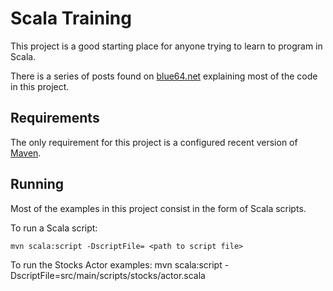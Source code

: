 Scala Training
==============
This project is a good starting place for anyone trying to learn to program in Scala.

There is a series of posts found on [blue64.net][] explaining most of the code in this project. 

[blue64.net]: http://blue64.net/tag/scala/ 


Requirements
------------
The only requirement for this project is a configured recent version of [Maven][].

[Maven]: http://maven.apache.org/download.html


Running
-------
Most of the examples in this project consist in the form of Scala scripts.  

To run a Scala script:

    mvn scala:script -DscriptFile= <path to script file>

To run the Stocks Actor examples:
    mvn scala:script -DscriptFile=src/main/scripts/stocks/actor.scala


